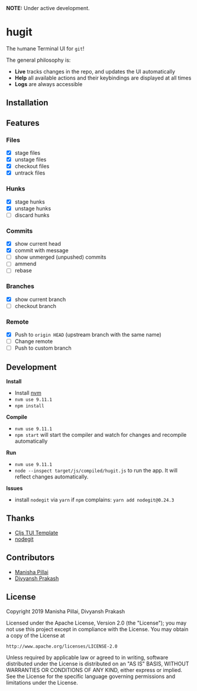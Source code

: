 <span> 
    <b>NOTE:</b> Under active development.
</span>

# hugit

The `hu`mane Terminal UI for `git`!

The general philosophy is:
* **Live** tracks changes in the repo, and updates the UI automatically
* **Help** all available actions and their keybindings are displayed at all times
* **Logs** are always accessible

## Installation

## Features

### Files

- [x] stage files
- [x] unstage files
- [x] checkout files
- [x] untrack files

### Hunks

- [x] stage hunks
- [x] unstage hunks
- [ ] discard hunks

### Commits

- [x] show current head
- [x] commit with message
- [ ] show unmerged (unpushed) commits
- [ ] ammend
- [ ] rebase

### Branches

- [x] show current branch
- [ ] checkout branch

### Remote

- [x] Push to `origin HEAD` (upstream branch with the same name)
- [ ] Change remote
- [ ] Push to custom branch

## Development

**Install**

* Install [nvm](https://github.com/nvm-sh/nvm)
* `nvm use 9.11.1`
* `npm install`

**Compile**

* `nvm use 9.11.1`
* `npm start` will start the compiler and watch for changes and recompile automatically

**Run**

* `nvm use 9.11.1`
* `node --inspect target/js/compiled/hugit.js` to run the app. It will reflect changes automatically.

**Issues**

* install `nodegit` via `yarn` if `npm` complains: `yarn add nodegit@0.24.3`

## Thanks

* [Cljs TUI Template](https://github.com/eccentric-j/cljs-tui-template)
* [nodegit](https://github.com/nodegit/nodegit)

## Contributors

* [Manisha Pillai](https://github.com/Manisha38)
* [Divyansh Prakash](https://github.com/divs1210)

## License
Copyright 2019 Manisha Pillai, Divyansh Prakash

Licensed under the Apache License, Version 2.0 (the "License");
you may not use this project except in compliance with the License.
You may obtain a copy of the License at

    http://www.apache.org/licenses/LICENSE-2.0

Unless required by applicable law or agreed to in writing, software
distributed under the License is distributed on an "AS IS" BASIS,
WITHOUT WARRANTIES OR CONDITIONS OF ANY KIND, either express or implied.
See the License for the specific language governing permissions and
limitations under the License.
